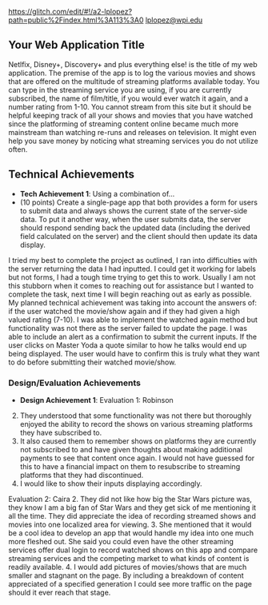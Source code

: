 https://glitch.com/edit/#!/a2-lplopez?path=public%2Findex.html%3A113%3A0
lplopez@wpi.edu


## Your Web Application Title
Netlfix, Disney+, Discovery+ and plus everything else! is the title of my web application. The premise of the app is to log the various movies and shows that are offered on the multitude of streaming platforms available today. You can type in the streaming service you are using, if you are currently subscribed, the name of film/title, if you would ever watch it again, and a number rating from 1-10. You cannot stream from this site but it should be helpful keeping track of all your shows and movies that you have watched since the platforming of streaming content online became much more mainstream than watching re-runs and releases on television. It might even help you save money by noticing what streaming services you do not utilize often.

## Technical Achievements
- **Tech Achievement 1**: Using a combination of...
- (10 points) Create a single-page app that both provides a form for users to submit data and always shows the current state of the server-side data. To put it another way, when the user submits data, the server should respond sending back the updated data (including the derived field calculated on the server) and the client should then update its data display.

I tried my best to complete the project as outlined, I ran into difficulties with the server returning the data I had inputted. I could get it working for labels but not forms, I had a tough time trying to get this to work. Usually I am not this stubborn when it comes to reaching out for assistance but I wanted to complete the task, next time I will begin reaching out as early as possible. My planned technical achievement was taking into account the answers of: if the user watched the movie/show again and if they had given a high valued rating (7-10). I was able to implement the watched again method but functionality was not there as the server failed to update the page. I was able to include an alert as a confirmation to submit the current inputs. If the user clicks on Master Yoda a quote similar to how he talks would end up being displayed. The user would have to confirm this is truly what they want to do before submitting their watched movie/show.

### Design/Evaluation Achievements
- **Design Achievement 1**: 
Evaluation 1: Robinson
2. They understood that some functionality was not there but thoroughly enjoyed the ability to record the shows on various streaming platforms they have subscribed to.  
3. It also caused them to remember shows on platforms they are currently not subscribed to and have given thoughts about making additional payments to see that content once again. I would not have guessed for this to have a financial impact on them to resubscribe to streaming platforms that they had discontinued.
4. I would like to show their inputs displaying accordingly.

Evaluation 2: Caira
2. They did not like how big the Star Wars picture was, they know I am a big fan of Star Wars and they get sick of me mentioning it all the time. They did appreciate the idea of recording streamed shows and movies into one localized area for viewing. 
3. She mentioned that it would be a cool idea to develop an app that would handle my idea into one much more fleshed out. She said you could even have the other streaming services offer dual login to record watched shows on this app and compare streaming services and the competing market to what kinds of content is readily available. 
4. I would add pictures of movies/shows that are much smaller and stagnant on the page. By including a breakdown of content appreciated of a specified generation I could see more traffic on the page should it ever reach that stage.
